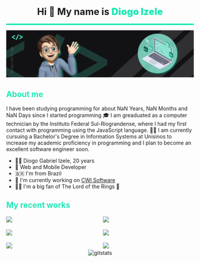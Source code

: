 <style>
  .presentation {
    font-size: 1.8em;
  }
  .section-title {
    font-size: 1.5em;
    font-weight: bold;
    color: #1DE9B6;
  }
  .name {
    font-weight: 900;
    color: #1DE9B6;
  }
  .divider {
    display: block; 
    height: 0px;
    border-top: 4px solid #1DE9B6;
  }
  .section {
    display: flex;
    flex-direction: row;
    justify-content: center;
    align-items: center;
  }
  .repos-grid {
    display: grid;
    grid-template-columns: repeat(2, 1fr);
    grid-gap: 1rem;
  }
</style>

<h1 align="center" class="presentation">Hi 👋 My name is <span class="name">Diogo Izele</span></h1>

<hr class="divider" />
<img alt="cover" src="./src/resources/images/cover.png">


<h2 class="section-title"> About me </h2>

I have been studying programming for about NaN Years, NaN Months and NaN Days since I started programming 🎓 I am greaduated as a computer technician by the Instituto Federal Sul-Riograndense, where I had my first contact with programming using the JavaScript language. 👨‍💻 I am currently cursuing a Bachelor's Degree in Information Systems at Unisinos to increase my academic proficiency in programming and I plan to become an excellent software engineer soon.

- 🧑‍💻 Diogo Gabriel Izele, 20 years
- 📱 Web and Mobile Developer
- 🇧🇷  I'm from Brazil
- 🚀  I'm currently working on [CWI Software](http://www.cwi.com.br/)
-  🧝‍♂️  I'm a big fan of The Lord of the Rings 💍

<h2 class="section-title"> My recent works </h2>


<div class="repos-grid">
<a href="https://github.com/diogoizele/data-structure">
    <img height=100 src="https://github-readme-stats.vercel.app/api/pin/?username=diogoizele&theme=vue-dark&repo=data-structure&theme=moltack&border_radius=20"/>
  </a>
<a href="https://github.com/diogoizele/gofinance">
    <img height=100 src="https://github-readme-stats.vercel.app/api/pin/?username=diogoizele&theme=vue-dark&repo=gofinance&theme=moltack&border_radius=20"/>
  </a>
<a href="https://github.com/diogoizele/ignite-template-react-native-todos">
    <img height=100 src="https://github-readme-stats.vercel.app/api/pin/?username=diogoizele&theme=vue-dark&repo=ignite-template-react-native-todos&theme=moltack&border_radius=20"/>
  </a>
<a href="https://github.com/diogoizele/financeiro_app">
    <img height=100 src="https://github-readme-stats.vercel.app/api/pin/?username=diogoizele&theme=vue-dark&repo=financeiro_app&theme=moltack&border_radius=20"/>
  </a>
<a href="https://github.com/diogoizele/financeiro_api">
    <img height=100 src="https://github-readme-stats.vercel.app/api/pin/?username=diogoizele&theme=vue-dark&repo=financeiro_api&theme=moltack&border_radius=20"/>
  </a>
<a href="https://github.com/diogoizele/learn-c-programming">
    <img height=100 src="https://github-readme-stats.vercel.app/api/pin/?username=diogoizele&theme=vue-dark&repo=learn-c-programming&theme=moltack&border_radius=20"/>
  </a>
</div>

<div class="section" >
<img alt=gitstats src="https://github-readme-stats.vercel.app/api/top-langs/?username=diogoizele&langs_count=10&layout=compact&theme=gotham"/>
</div>
